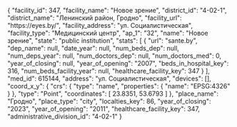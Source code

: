 {
    "facility_id": 347,
    "facility_name": "Новое зрение",
    "district_id": "4-02-1",
    "district_name": "Ленинский район, Гродно",
    "facility_url": "https:\/\/eyes.by\/",
    "facility_address": "ул. Социалистическая",
    "facility_type": "Медицинский центр",
    "ap_1": "32",
    "name": "Новое зрение",
    "state": "public institution",
    "stats": [
        {
            "url": "sante.by",
            "dep_name": null,
            "date_year": null,
            "num_beds_dep": null,
            "num_deps_year": null,
            "num_doctors_dep": null,
            "num_doctors_med": 0,
            "year_of_closing": null,
            "year_of_opening": "2007",
            "beds_in_hospital_key": 316,
            "num_beds_facility_year": null,
            "healthcare_facility_key": 347
        }
    ],
    "med_id": 615144,
    "address": "ул. Социалистическая",
    "devices": [],
    "coord_x_y": {
        "crs": {
            "type": "name",
            "properties": {
                "name": "EPSG:4326"
            }
        },
        "type": "Point",
        "coordinates": [
            23.8351,
            53.6793
        ]
    },
    "place_name": "Гродно",
    "place_type": "city",
    "localties_key": 86,
    "year_of_closing": "2023",
    "year_of_opening": "2011",
    "healthcare_facility_key": 347,
    "administrative_division_id": "4-02-1"
}